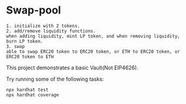 # Swap-pool

```
1. initialize with 2 tokens.
2. add/remove liquidity functions.
when adding liquidity, mint LP token, and when removing liquidity, burn LP token.
3. swap
able to swap ERC20 token to ERC20 token, or ETH to ERC20 token, or ERC20 token to ETH
```

This project demonstrates a basic Vault(Not EIP4626).

Try running some of the following tasks:

```shell
npx hardhat test
npx hardhat coverage
```
